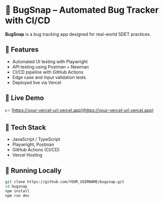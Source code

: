 # 🐞 BugSnap – Automated Bug Tracker with CI/CD

**BugSnap** is a bug tracking app designed for real-world SDET practices.

## 🔧 Features
- Automated UI testing with Playwright
- API testing using Postman + Newman
- CI/CD pipeline with GitHub Actions
- Edge case and input validation tests
- Deployed live via Vercel

## 🚀 Live Demo
👉 [https://your-vercel-url.vercel.app](https://your-vercel-url.vercel.app)

## 🧪 Tech Stack
- JavaScript / TypeScript
- Playwright, Postman
- GitHub Actions (CI/CD)
- Vercel Hosting

## 📂 Running Locally
```bash
git clone https://github.com/YOUR_USERNAME/bugsnap.git
cd bugsnap
npm install
npm run dev
